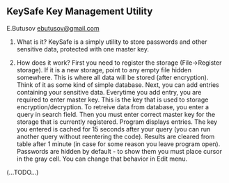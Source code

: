 KeySafe Key Management Utility
------------------------------
E.Butusov <ebutusov@gmail.com>

1. What is it?
   KeySafe is a simply utility to store passwords and other sensitive data,
   protected with one master key.

2. How does it work?
   First you need to register the storage (File->Register storage). If it is
   a new storage, point to any empty file hidden somewhere. This is where all
   data will be stored (after encryption). Think of it as some kind of simple
   database. Next, you can add entries containing your sensitive data. Everytime
   you add entry, you are required to enter master key. This is the key that
   is used to storage encryption/decryption.
   To retreive data from database, you enter a query in search field. Then you
   must enter correct master key for the storage that is currently registered.
   Program displays entries. The key you entered is cached for 15 seconds after
   your query (you can run another query without reentering the code). Results
   are cleared from table after 1 minute (in case for some reason you leave
   program open). Passwords are hidden by default - to show them you must 
   place cursor in the gray cell. You can change that behavior in Edit menu.

 (...TODO...)
